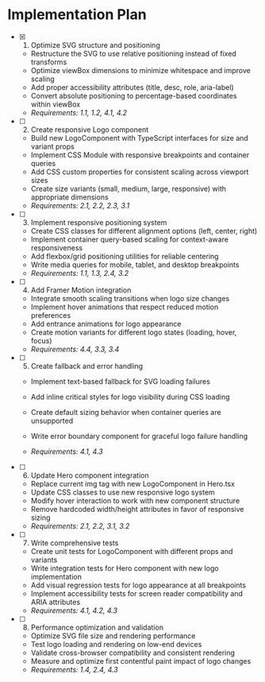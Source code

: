 # Implementation Plan

- [x] 1. Optimize SVG structure and positioning





  - Restructure the SVG to use relative positioning instead of fixed transforms
  - Optimize viewBox dimensions to minimize whitespace and improve scaling
  - Add proper accessibility attributes (title, desc, role, aria-label)
  - Convert absolute positioning to percentage-based coordinates within viewBox
  - _Requirements: 1.1, 1.2, 4.1, 4.2_



- [ ] 2. Create responsive Logo component
  - Build new LogoComponent with TypeScript interfaces for size and variant props
  - Implement CSS Module with responsive breakpoints and container queries
  - Add CSS custom properties for consistent scaling across viewport sizes
  - Create size variants (small, medium, large, responsive) with appropriate dimensions
  - _Requirements: 2.1, 2.2, 2.3, 3.1_

- [ ] 3. Implement responsive positioning system
  - Create CSS classes for different alignment options (left, center, right)
  - Implement container query-based scaling for context-aware responsiveness
  - Add flexbox/grid positioning utilities for reliable centering
  - Write media queries for mobile, tablet, and desktop breakpoints
  - _Requirements: 1.1, 1.3, 2.4, 3.2_

- [ ] 4. Add Framer Motion integration
  - Integrate smooth scaling transitions when logo size changes
  - Implement hover animations that respect reduced motion preferences
  - Add entrance animations for logo appearance
  - Create motion variants for different logo states (loading, hover, focus)
  - _Requirements: 4.4, 3.3, 3.4_

- [ ] 5. Create fallback and error handling
  - Implement text-based fallback for SVG loading failures
  - Add inline critical styles for logo visibility during CSS loading
  - Create default sizing behavior when container queries are unsupported



  - Write error boundary component for graceful logo failure handling
  - _Requirements: 4.1, 4.3_

- [ ] 6. Update Hero component integration
  - Replace current img tag with new LogoComponent in Hero.tsx
  - Update CSS classes to use new responsive logo system
  - Modify hover interaction to work with new component structure
  - Remove hardcoded width/height attributes in favor of responsive sizing
  - _Requirements: 2.1, 2.2, 3.1, 3.2_

- [ ] 7. Write comprehensive tests
  - Create unit tests for LogoComponent with different props and variants
  - Write integration tests for Hero component with new logo implementation
  - Add visual regression tests for logo appearance at all breakpoints
  - Implement accessibility tests for screen reader compatibility and ARIA attributes
  - _Requirements: 4.1, 4.2, 4.3_

- [ ] 8. Performance optimization and validation
  - Optimize SVG file size and rendering performance
  - Test logo loading and rendering on low-end devices
  - Validate cross-browser compatibility and consistent rendering
  - Measure and optimize first contentful paint impact of logo changes
  - _Requirements: 1.4, 2.4, 4.3_